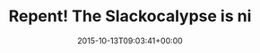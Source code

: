 ---
retweeted: false
source: <a href="http://corebird.baedert.org" rel="nofollow">Corebird</a>
entities:
  hashtags: []
  symbols: []
  user_mentions: []
  urls: []
display_text_range:
- '0'
- '34'
favorite_count: '0'
id_str: '653858636796665856'
truncated: false
retweet_count: '1'
id: '653858636796665856'
created_at: Tue Oct 13 09:03:41 +0000 2015
favorited: false
full_text: Repent! The Slackocalypse is nigh.
lang: en
tags:
- pesos:twitter
date: '2015-10-13T09:03:41+00:00'
src: https://twitter.com/bascht/status/653858636796665856
original_url: https://twitter.com/bascht/status/653858636796665856
type: twitter_tweet
text: Repent! The Slackocalypse is nigh.
title: Repent! The Slackocalypse is ni

---